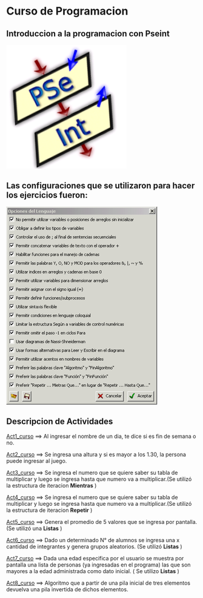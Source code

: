 # Curso de Programacion
## Introduccion a la programacion con Pseint
![imagen inicial](/Imagenes/Logo.png)

## Las configuraciones que se utilizaron para hacer los ejercicios fueron:
![imagen inicial](/Imagenes/configuracion_Pseint.png)

## Descripcion de Actividades
[Act1_curso][1] ==> Al ingresar el nombre de un dia, te dice si es fin de semana o no.

[1]: ./Pseint/act1_curso.psc

[Act2_curso][2] ==> Se ingresa una altura y si es mayor a los 1.30, la persona puede ingresar al juego.

[2]: ./Pseint/act2_curso.psc

[Act3_curso][3] ==> Se ingresa el numero que se quiere saber su tabla de multiplicar y luego se ingresa hasta que numero va a multiplicar.(Se utilizó la estructura de iteracion **Mientras** )

[3]: ./Pseint/act3_curso.psc

[Act4_curso][4] ==> Se ingresa el numero que se quiere saber su tabla de multiplicar y luego se ingresa hasta que numero va a multiplicar.(Se utilizó la estructura de iteracion **Repetir** )

[4]: ./Pseint/act4_curso.psc

[Act5_curso][5] ==> Genera el promedio de 5 valores que se ingresa por pantalla. (Se utilizó una **Listas** )

[5]: ./Pseint/act5_curso.psc

[Act6_curso][6] ==> Dado un determinado N° de alumnos se ingresa una x cantidad de integrantes y genera grupos aleatorios. (Se utilizó  **Listas** ) 

[6]: ./Pseint/act6_curso.psc

[Act7_curso][7] ==> Dada una edad especifica por el usuario se muestra por pantalla una lista de personas (ya ingresadas en el programa) las que son mayores a la edad administrada como dato inicial. ( Se utilizo **Listas** )

[7]: ./Pseint/act7_curso.psc

[Act8_curso][8] ==> Algoritmo que a partir de una pila inicial de tres elementos devuelva una pila invertida de dichos elementos.

[8]: ./Pseint/act8_curso.psc

